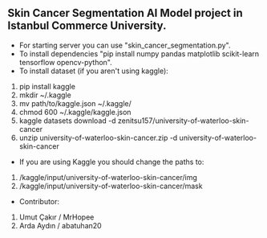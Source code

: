 ##  Skin Cancer Segmentation AI Model project in Istanbul Commerce University.
- For starting server you can use "skin_cancer_segmentation.py".
- To install dependencies "pip install numpy pandas matplotlib scikit-learn tensorflow opencv-python".
- To install dataset (if you aren't using kaggle): 
1. pip install kaggle
2. mkdir ~/.kaggle
3. mv path/to/kaggle.json ~/.kaggle/
4. chmod 600 ~/.kaggle/kaggle.json
5. kaggle datasets download -d zenitsu157/university-of-waterloo-skin-cancer
6. unzip university-of-waterloo-skin-cancer.zip -d university-of-waterloo-skin-cancer
- If you are using Kaggle you should change the paths to:
1. /kaggle/input/university-of-waterloo-skin-cancer/img
2. /kaggle/input/university-of-waterloo-skin-cancer/mask
- Contributor: 
1. Umut Çakır / MrHopee 
2. Arda Aydın / abatuhan20
